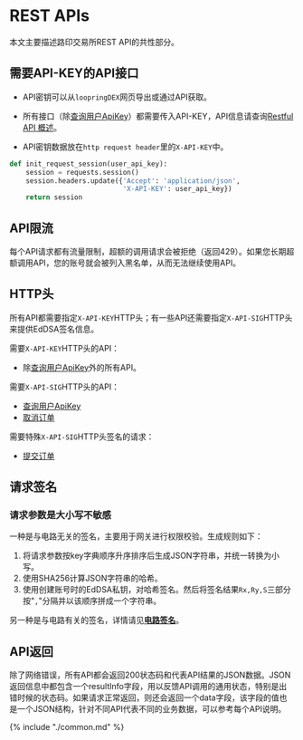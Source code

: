 

# REST APIs

本文主要描述路印交易所REST API的共性部分。

## 需要API-KEY的API接口

- API密钥可以从`loopringDEX`网页导出或通过API获取。

- 所有接口（除[查询用户ApiKey](./dex_apis/getApiKey.md)）都需要传入API-KEY，API信息请查询[Restful API 概述](../rest_api_overview.md)。

- API密钥数据放在`http request header`里的`X-API-KEY`中。

```python
def init_request_session(user_api_key):
    session = requests.session()
    session.headers.update({'Accept': 'application/json',
                            'X-API-KEY': user_api_key})
    return session
```




## API限流

每个API请求都有流量限制，超额的调用请求会被拒绝（返回429）。如果您长期超额调用API，您的账号就会被列入黑名单，从而无法继续使用API。

## HTTP头

所有API都需要指定`X-API-KEY`HTTP头；有一些API还需要指定`X-API-SIG`HTTP头来提供EdDSA签名信息。

需要`X-API-KEY`HTTP头的API：

- 除[查询用户ApiKey](./dex_apis/getApiKey.md)外的所有API。

需要`X-API-SIG`HTTP头的API：

- [查询用户ApiKey](./dex_apis/getApiKey.md)
- [取消订单](./dex_apis/cancelOrder.md)

需要特殊`X-API-SIG`HTTP头签名的请求：

- [提交订单](./dex_apis/submitOrder.md)

## 请求签名

### 请求参数是大小写不敏感

一种是与电路无关的签名，主要用于网关进行权限校验。生成规则如下：
1. 将请求参数按key字典顺序升序排序后生成JSON字符串，并统一转换为小写。
2. 使用SHA256计算JSON字符串的哈希。
3. 使用创建账号时的EdDSA私钥，对哈希签名。然后将签名结果`Rx,Ry,S`三部分按"`,`"分隔并以该顺序拼成一个字符串。

另一种是与电路有关的签名，详情请见[**电路签名**](./tutorials/trader.md#OrderSig)。

## API返回

除了网络错误，所有API都会返回200状态码和代表API结果的JSON数据。JSON返回信息中都包含一个resultInfo字段，用以反馈API调用的通用状态，特别是出错时候的状态码。如果请求正常返回，则还会返回一个data字段，该字段的值也是一个JSON结构，针对不同API代表不同的业务数据，可以参考每个API说明。

{% include "./common.md" %}
